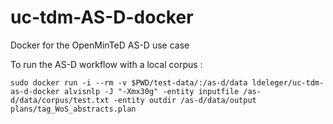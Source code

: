 # uc-tdm-AS-D-docker

Docker for the OpenMinTeD AS-D use case

To run the AS-D workflow with a local corpus :

```sudo docker run -i --rm -v $PWD/test-data/:/as-d/data ldeleger/uc-tdm-as-d-docker alvisnlp -J "-Xmx30g" -entity inputfile /as-d/data/corpus/test.txt -entity outdir /as-d/data/output plans/tag_WoS_abstracts.plan```



